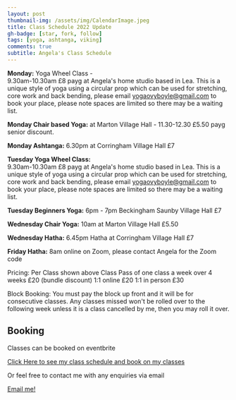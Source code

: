 ```yaml
---
layout: post
thumbnail-img: /assets/img/CalendarImage.jpeg
title: Class Schedule 2022 Update
gh-badge: [star, fork, follow]
tags: [yoga, ashtanga, viking]
comments: true
subtitle: Angela's Class Schedule
---
```


**Monday:** 
Yoga Wheel Class -  
9.30am-10.30am 
£8 payg at Angela's home studio based in Lea. This is a unique style of yoga using a circular prop which can be used for stretching, core work and back bending, please email yogaovyboyle@gmail.com to book your place, please note spaces are limited so there may be a waiting list. 

**Monday Chair based Yoga:** at Marton Village Hall - 11.30-12.30 £5.50 payg senior discount.

**Monday Ashtanga:** 6.30pm at Corringham Village Hall £7

**Tuesday Yoga Wheel Class:**  
9.30am-10.30am 
£8 payg at Angela's home studio based in Lea. This is a unique style of yoga using a circular prop which can be used for stretching, core work and back bending, please email yogaovyboyle@gmail.com to book your place, please note spaces are limited so there may be a waiting list. 

**Tuesday Beginners Yoga:** 6pm - 7pm Beckingham Saunby Village Hall £7

**Wednesday Chair Yoga:** 10am at Marton Village Hall £5.50

**Wednesday Hatha:** 6.45pm Hatha at Corringham Village Hall £7

**Friday Hatha:** 8am online on Zoom, please contact Angela for the Zoom code

Pricing: 
Per Class shown above
Class Pass of one class a week over 4 weeks £20 (bundle discount) 
1:1 online £20 
1:1 in person £30 

Block Booking: You must pay the block up front and it will be for consecutive classes.  Any classes missed won't be rolled over to the following week unless it is a class cancelled by me, then you may roll it over.

## Booking

Classes can be booked on eventbrite

<a href="https://www.eventbrite.co.uk/o/viking-yoga-32244940565">Click Here to see my class schedule and book on my classes</a>

Or feel free to contact me with any enquiries via email

[Email me!](mailto:yogaovyboyle@gmail.com)
